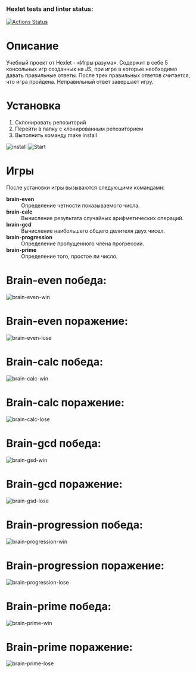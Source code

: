 ### Hexlet tests and linter status:
[![Actions Status](https://github.com/ilyaRozhkov/frontend-project-44/actions/workflows/hexlet-check.yml/badge.svg)](https://github.com/ilyaRozhkov/frontend-project-44/actions)

# Описание
Учебный проект от Hexlet - «Игры разума».
Содержит в себе 5 консольных игр созданных на JS, при игре в которые необходимо давать правильные ответы. После трех правильных ответов считается, что игра пройдена. Неправильный ответ завершает игру.

# Установка
<ol>
    <li>Склонировать репозиторий</li>
    <li>Перейти в папку с клонированным репозиторием</li>
    <li>Выполнить команду make install</li>
</ol>

![install](https://github.com/ilyaRozhkov/frontend-project-44/assets/56915075/bcce5bd4-4c65-40bf-ada5-0197f9c38c25)
![Start](https://github.com/ilyaRozhkov/frontend-project-44/assets/56915075/9fe394f9-25c2-47db-8f91-093cfb3e04c3)

# Игры
После установки игры вызываются следующими командами:
<dl>
    <dt style="font-weight: bold;">brain-even</dt><dd>Определение четности показываемого числа.</dd>
    <dt style="font-weight: bold;">brain-calc</dt><dd>Вычисление результата случайных арифметических операций.</dd>
    <dt style="font-weight: bold;">brain-gcd</dt><dd>Вычисление наибольшего общего делителя двух чисел.</dd>
    <dt style="font-weight: bold;">brain-progression</dt><dd>Определение пропущенного члена прогрессии.</dd>
    <dt style="font-weight: bold;">brain-prime</dt><dd>Определение того, простое ли число.</dd>
</dl>

# Brain-even победа:

![brain-even-win](https://github.com/ilyaRozhkov/frontend-project-44/assets/56915075/03caeb76-9950-4b19-b125-ac943c85f20d)

# Brain-even поражение:

![brain-even-lose](https://github.com/ilyaRozhkov/frontend-project-44/assets/56915075/83572d56-cf1e-4223-8c75-f6034e364079)

# Brain-calc победа:

![brain-calc-win](https://github.com/ilyaRozhkov/frontend-project-44/assets/56915075/899d30cf-b7e9-42dd-8c63-aca5e6d0267b)

# Brain-calc поражение:

![brain-calc-lose](https://github.com/ilyaRozhkov/frontend-project-44/assets/56915075/8fb1d6bd-0dc6-464b-a4b2-711a01244aa5)

# Brain-gcd победа:

![brain-gsd-win](https://github.com/ilyaRozhkov/frontend-project-44/assets/56915075/55d4a994-1bcf-4656-84c0-f287ca7bf478)

# Brain-gcd поражение:

![brain-gsd-lose](https://github.com/ilyaRozhkov/frontend-project-44/assets/56915075/30ff9cb2-f39a-44ee-89e4-c542322f041d)

# Brain-progression победа:

![brain-progression-win](https://github.com/ilyaRozhkov/frontend-project-44/assets/56915075/b61a6cc1-206c-4da7-b2cd-b4500ded9dc3)

# Brain-progression поражение:

![brain-progression-lose](https://github.com/ilyaRozhkov/frontend-project-44/assets/56915075/bdac9429-d53e-4a3a-9202-fb8028a8ff64)

# Brain-prime победа:

![brain-prime-win](https://github.com/ilyaRozhkov/frontend-project-44/assets/56915075/189fbd8b-9a7d-4b36-a0e5-2f9c5ccab379)

# Brain-prime поражение:

![brain-prime-lose](https://github.com/ilyaRozhkov/frontend-project-44/assets/56915075/fed00d6a-0c8f-4e97-9ba6-1d960f628210)
